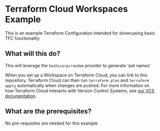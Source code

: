 # Terraform Cloud Workspaces Example

This is an example Terraform Configuration intended for showcasing basic TFC functionality

## What will this do?

This will leverage the `hashicorp/random` provider to generate 'pet names'

When you set up a Workspace on Terraform Cloud, you can link to this repository. Terraform Cloud can then run `terraform plan` and `terraform apply` automatically when changes are pushed. For more information on how Terraform Cloud interacts with Version Control Systems, see [our VCS documentation](https://www.terraform.io/docs/cloud/run/ui.html).

## What are the prerequisites?

No pre-requisites are needed for this example
